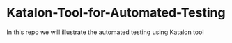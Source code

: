 # Katalon-Tool-for-Automated-Testing
In this repo we  will illustrate the automated testing using Katalon tool  
